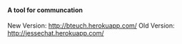 #### A tool for communcation
New Version: http://bteuch.herokuapp.com/
Old Version: http://jessechat.herokuapp.com/
